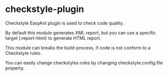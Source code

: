 checkstyle-plugin
=================

Checkstyle EasyAnt plugin is used to check code quality.  

By default this module generates XML report, but you can use a specific target (:report-html) to generate HTML report.  

This module can breaks the build-process, if code is not conform to a Checkstyle rules.  

You can easily change checkstyles rules by changing checkstyle.config.file property.  
